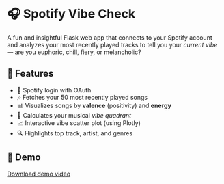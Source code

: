 # 🎧 Spotify Vibe Check

A fun and insightful Flask web app that connects to your Spotify account and analyzes your most recently played tracks to tell you your *current vibe* — are you euphoric, chill, fiery, or melancholic?

## 🚀 Features

- 🔗 Spotify login with OAuth
- 🎶 Fetches your 50 most recently played songs
- 📊 Visualizes songs by **valence** (positivity) and **energy**
- 🧠 Calculates your musical *vibe quadrant*
- 📈 Interactive vibe scatter plot (using Plotly)
- 🔍 Highlights top track, artist, and genres

## 🎥 Demo

[Download demo video](https://github.com/mattlally/SpotifyVibeCheck/blob/main/app_demo.MOV)
